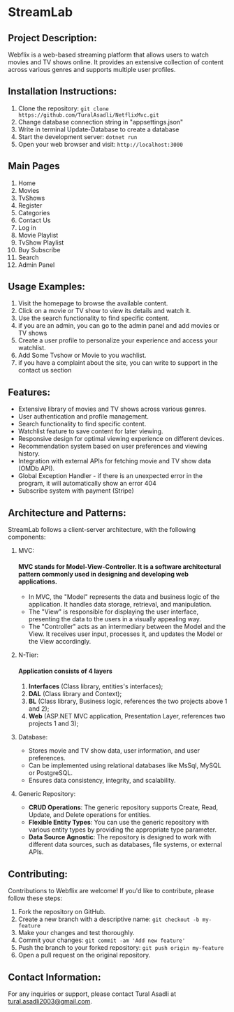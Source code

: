 # StreamLab

## Project Description:
Webflix is a web-based streaming platform that allows users to watch movies and TV shows online. It provides an extensive collection of content across various genres and supports multiple user profiles.

## Installation Instructions:
1. Clone the repository: `git clone https://github.com/TuralAsadli/NetflixMvc.git`
2. Change database connection string in "appsettings.json"
3. Write in terminal Update-Database to create a database
4. Start the development server: `dotnet run`
5. Open your web browser and visit: `http://localhost:3000`

## Main Pages
1. Home
2. Movies
3. TvShows
4. Register
5. Categories
6. Contact Us
7. Log in
8. Movie Playlist
9. TvShow Playlist
10. Buy Subscribe
11. Search
12. Admin Panel


## Usage Examples:
1. Visit the homepage to browse the available content.
2. Click on a movie or TV show to view its details and watch it.
3. Use the search functionality to find specific content.
4. if you are an admin, you can go to the admin panel and add movies or TV shows
5. Create a user profile to personalize your experience and access your watchlist.
6. Add Some Tvshow or Movie to you wachlist.
7. if you have a complaint about the site, you can write to support in the contact us section


## Features:
- Extensive library of movies and TV shows across various genres.
- User authentication and profile management.
- Search functionality to find specific content.
- Watchlist feature to save content for later viewing.
- Responsive design for optimal viewing experience on different devices.
- Recommendation system based on user preferences and viewing history.
- Integration with external APIs for fetching movie and TV show data (OMDb API).
- Global Exception Handler - if there is an unexpected error in the program, it will automatically show an error 404
- Subscribe system with payment (Stripe)

## Architecture and Patterns:
StreamLab follows a client-server architecture, with the following components:

1. MVC:
    #### MVC stands for Model-View-Controller. It is a software architectural pattern commonly used in designing and developing web applications.
    - In MVC, the "Model" represents the data and business logic of the application. It handles data storage, retrieval, and manipulation.
    - The "View" is responsible for displaying the user interface, presenting the data to the users in a visually appealing way. 
    - The "Controller" acts as an intermediary between the Model and the View. It receives user input, processes it, and updates the Model or the View accordingly.

2. N-Tier:
    #### Application consists of 4 layers
   1. **Interfaces** (Class library, entities's interfaces);
   2. **DAL** (Class library and Context);
   3. **BL** (Class library, Business logic, references the two projects above 1 and 2);
   4. **Web** (ASP.NET MVC application, Presentation Layer, references two projects 1 and 3);

3. Database:
   - Stores movie and TV show data, user information, and user preferences.
   - Can be implemented using relational databases like MsSql, MySQL or PostgreSQL.
   - Ensures data consistency, integrity, and scalability.

4. Generic Repository:
    - **CRUD Operations**: The generic repository supports Create, Read, Update, and Delete operations for entities.
    - **Flexible Entity Types**: You can use the generic repository with various entity types by providing the appropriate type parameter.
    - **Data Source Agnostic**: The repository is designed to work with different data sources, such as databases, file systems, or external APIs.

## Contributing:
Contributions to Webflix are welcome! If you'd like to contribute, please follow these steps:
1. Fork the repository on GitHub.
2. Create a new branch with a descriptive name: `git checkout -b my-feature`
3. Make your changes and test thoroughly.
4. Commit your changes: `git commit -am 'Add new feature'`
5. Push the branch to your forked repository: `git push origin my-feature`
6. Open a pull request on the original repository.



## Contact Information:
For any inquiries or support, please contact Tural Asadli at tural.asadli2003@gmail.com.
